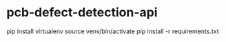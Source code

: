 # pcb-defect-detection-api

pip install virtualenv
source venv/bin/activate
pip install -r requirements.txt
